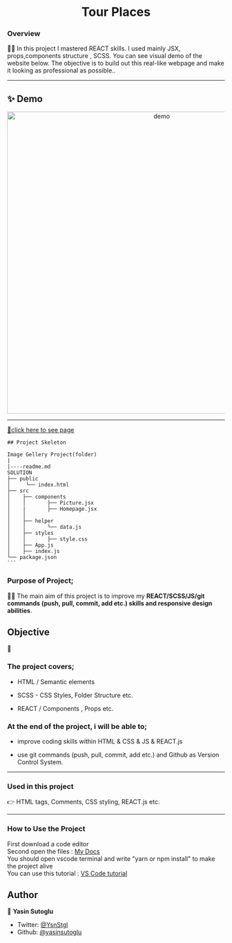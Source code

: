 <h1 align="center">Tour Places</h1>

<h3>Overview</h3>
👨‍💻 In this project I mastered REACT skills. I used mainly JSX, props,components structure , SCSS. You can see visual demo of the website below. The objective is to build out this real-like webpage and make it looking as professional as possible..
<hr>

## ✨ Demo

 <p align="center">
  <img width="700" align="center" src="./gif/readme.gif" alt="demo"/>   
</p>

<!-- ![Alt text](https://giphy.com/peekasso)  -->

<hr>

[📍click here to see page]()

<!-- ------------------------------------------------------ -->
````
## Project Skeleton 

Image Gellery Project(folder)
|
|----readme.md        
SOLUTION
├── public
│     └── index.html
├── src
│    ├── components
│    │       ├── Picture.jsx
│    |       ├── Homepage.jsx
│    │       
│    ├── helper
│    │       └── data.js
│    ├── styles
│    │       ├── style.css
│    ├── App.js
│    ├── index.js
└── package.json
```
````
<!-- --------------------------------------- -->
### Purpose of Project;

👨‍💻 The main aim of this project is to improve my <b>REACT/SCSS/JS/git commands (push, pull, commit, add etc.) skills and responsive design abilities</b>.


## Objective

🎯

### The project covers;

- HTML / Semantic elements 

- SCSS - CSS Styles, Folder Structure etc.

- REACT / Components , Props etc.

### At the end of the project, i will be able to;

- improve coding skills within HTML & CSS & JS & REACT.js

- use git commands (push, pull, commit, add etc.) and Github as Version Control System.

<hr>
<h3>Used in this project</h3>

👉 HTML tags, Comments, CSS styling, REACT.js etc.


<hr>
<h3>How to Use the Project</h3>
<span>First download a code editor </span>
<br><span>Second open the files : </span><a href='https://github.com/yasinsutoglu/React-Image-Gallery'>My Docs</a>
<br><span>You should open vscode terminal and write "yarn or npm install" to make the project alive </span>
<br><span>You can use this tutorial : </span><a href='https://www.youtube.com/watch?v=fJEbVCrEMSE'>VS Code tutorial</a>


<!-- ------------------------------------------------------------------------- -->
<!-- ## 🚀 Usage

Make sure you have [npx](https://www.npmjs.com/package/npx) installed (`npx` is shipped by default since npm `5.2.0`)

Just run the following command at the root of your project and answer questions:

```sh
npx readme-md-generator
```

Or use default values for all questions (`-y`):

```sh
npx readme-md-generator -y
```

Use your own `ejs` README template (`-p`):

```sh
npx readme-md-generator -p path/to/my/own/template.md
```

You can find [ejs README template examples here](https://github.com/kefranabg/readme-md-generator/tree/master/templates). -->

<!-- -------------------------------------------------------------------------- -->

<!-- ## Code Contributors

This project exists thanks to all the people who contribute. [[Contribute](CONTRIBUTING.md)].
<a href="https://github.com/kefranabg/readme-md-generator/graphs/contributors"><img src="https://opencollective.com/readme-md-generator/contributors.svg?width=890&button=false" /></a>
 -->

<!-- ## 🤝 Contributing

Contributions, issues and feature requests are welcome.<br />
Feel free to check [issues page](https://github.com/kefranabg/readme-md-generator/issues) if you want to contribute.<br />
[Check the contributing guide](./CONTRIBUTING.md).<br /> -->


<!-- ------------------------------------------------------------------------------------- -->
## Author

👤 **Yasin Sutoglu**

- Twitter: [@YsnStgl](https://twitter.com/YsnStgl)
- Github: [@yasinsutoglu](https://github.com/yasinsutoglu)

